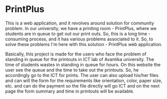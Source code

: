 # PrintPlus
This is a web application, and it revolves around  solution for community problem. In our university, we have a printing room - PrintPlus, where we students are in queue to get out our print outs. So, this is a long time - consuming process, and it has various problems associated to it. So, to solve these problems I'm here with this solution - PrintPlus web application.

Basically, this project is made for the users who face the problem of standing in queue for the 
printouts in ICT lab of Avantika university. The time of students wastes in standing in queue for hours.
On this website the user see the queue and the time to take out the printouts. So, he accordingly go to 
the ICT for prints. The user can also upload his/her files and can will the form for the requirements 
like orientation, color, paper size, etc. and can do the payment so the file directly will go ICT and on 
the next page the form summary and time in printouts will be available.

